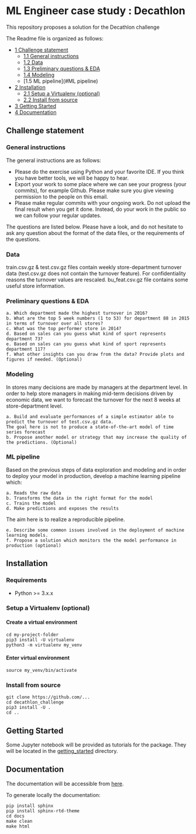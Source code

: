 # ML Engineer case study : Decathlon
This repository proposes a solution for the Decathlon challenge

The Readme file is organized as follows:

* [1 Challenge statement](#Challenge-statement)
  * [1.1 General instructions](#General-instructions)
  * [1.2 Data](#Data)
  * [1.3 Preliminary questions & EDA](#Preliminary-questions-&-EDA)
  * [1.4 Modeling](#Modeling)
  * [1.5 ML pipeline](#ML pipeline)
* [2 Installation](#installation)
  * [2.1 Setup a Virtualenv (optional)](#setup-a-virtualenv-optional)
  * [2.2 Install from source](#install-from-source)
* [3 Getting Started](#getting-started)
* [4 Documentation](#documentation)


## Challenge statement

### General instructions
The general instructions are as follows:

- Please do the exercise using Python and your favorite IDE. If you think you have better
tools, we will be happy to hear.
- Export your work to some place where we can see your progress (your commits), for
example Github. Please make sure you give viewing permission to the people on this
email.
- Please make regular commits with your ongoing work. Do not upload the final result
when you get it done. Instead, do your work in the public so we can follow your regular
updates.

The questions are listed below. Please have a look, and do not hesitate to ask any question
about the format of the data files, or the requirements of the questions.

### Data

train.csv.gz & test.csv.gz files contain weekly store-department turnover data (test.csv.gz does
not contain the turnover feature).
For confidentiality reasons the turnover values are rescaled.
bu_feat.csv.gz file contains some useful store information.

### Preliminary questions & EDA
    a. Which department made the highest turnover in 2016?
    b. What are the top 5 week numbers (1 to 53) for department 88 in 2015 in terms of turnover over all stores?
    c. What was the top performer store in 2014?
    d. Based on sales can you guess what kind of sport represents department 73?
    e. Based on sales can you guess what kind of sport represents department 117?
    f. What other insights can you draw from the data? Provide plots and figures if needed. (Optional)

### Modeling
In stores many decisions are made by managers at the department level.
In order to help store managers in making mid-term decisions driven by economic data, we want
to forecast the turnover for the next 8 weeks at store-department level.

    a. Build and evaluate performances of a simple estimator able to predict the turnover of test.csv.gz data. 
    The goal here is not to produce a state-of-the-art model of time series forecast
    b. Propose another model or strategy that may increase the quality of the predictions. (Optional)

### ML pipeline

Based on the previous steps of data exploration and modeling and in order to deploy your
model in production, develop a machine learning pipeline which:

    a. Reads the raw data
    b. Transforms the data in the right format for the model
    c. Trains the model
    d. Make predictions and exposes the results

The aim here is to realize a reproducible pipeline.

    e. Describe some common issues involved in the deployment of machine learning models.
    f. Propose a solution which monitors the the model performance in production (optional)

## Installation

### Requirements
- Python >= 3.x.x

### Setup a Virtualenv (optional)
#### Create a virtual environment

```commandline
cd my-project-folder
pip3 install -U virtualenv
python3 -m virtualenv my_venv
```
#### Enter virtual environment
```commandline
source my_venv/bin/activate
```

### Install from source
```commandline
git clone https://github.com/...
cd decathlon_challenge
pip3 install -U .
cd ..
```

## Getting Started
Some Jupyter notebook will be provided as tutorials for the package. They will be located in the
[getting_started](getting_started) directory.

## Documentation
The documentation will be accessible from [here](https://decathllon_challenge.readthedocs.io/en/latest/index.html).

To generate locally the documentation:
```commandline
pip install sphinx
pip install sphinx-rtd-theme
cd docs
make clean
make html
```
